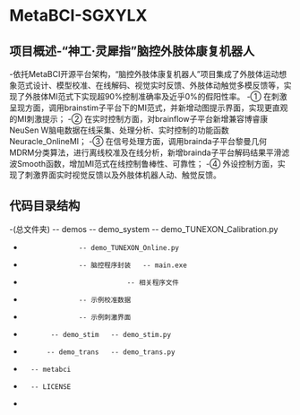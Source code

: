 # MetaBCI-SGXYLX

## 项目概述-“神工·灵犀指”脑控外肢体康复机器人
-依托MetaBCI开源平台架构，“脑控外肢体康复机器人”项目集成了外肢体运动想象范式设计、模型校准、在线解码、视觉实时反馈、外肢体动触觉多模反馈等，实现了外肢体MI范式下实现超90%控制准确率及近乎0%的假阳性率。
-① 在刺激呈现方面，调用brainstim子平台下的MI范式，并新增动图提示界面，实现更直观的MI刺激提示；
-② 在实时控制方面，对brainflow子平台新增兼容博睿康NeuSen W脑电数据在线采集、处理分析、实时控制的功能函数Neuracle_OnlineMI；
-③ 在信号处理方面，调用brainda子平台黎曼几何MDRM分类算法，进行离线校准及在线分析，新增brainda子平台解码结果平滑滤波Smooth函数，增加MI范式在线控制鲁棒性、可靠性；
-④ 外设控制方面，实现了刺激界面实时视觉反馈以及外肢体机器人动、触觉反馈。

## 代码目录结构
-(总文件夹)	-- demos -- demo_system	-- demo_TUNEXON_Calibration.py
-					-- demo_TUNEXON_Online.py
-			 		-- 脑控程序封装 	-- main.exe
-								-- 相关程序文件
-					-- 示例校准数据
-					-- 示例刺激界面
-			 -- demo_stim	-- demo_stim.py
-			-- demo_trans	-- demo_trans.py
-		-- metabci	
-		-- LICENSE
-
